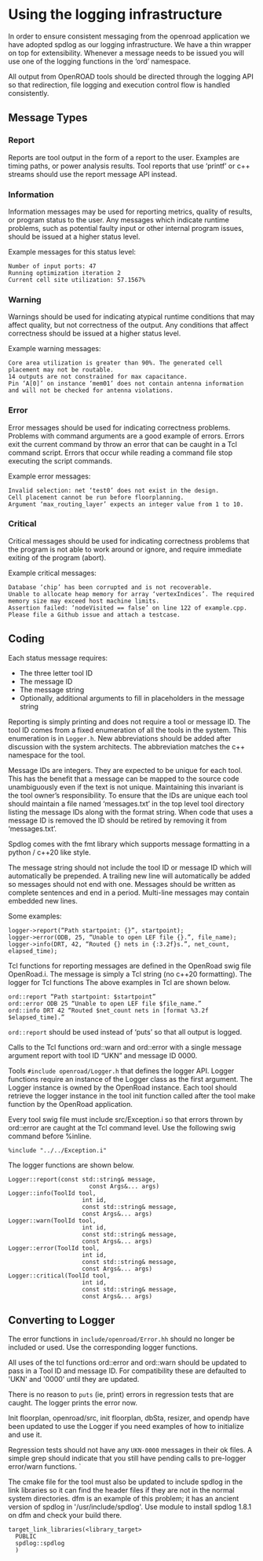 # Using the logging infrastructure

In order to ensure consistent messaging from the openroad application we have adopted spdlog as our logging infrastructure.  We have a thin wrapper on top for extensibility.  Whenever a message needs to be issued you will use one of the logging functions in the ‘ord’ namespace.

All output from OpenROAD tools should be directed through the logging API so that redirection, file logging and execution control flow is handled consistently.

## Message Types

### Report
Reports are tool output in the form of a report to the user. Examples are timing paths, or power analysis results. Tool reports that use ‘printf’ or c++ streams should use the report message API instead.

### Information
Information messages may be used for reporting metrics, quality of results, or program status to the user. Any messages which indicate runtime problems, such as potential faulty input or other internal program issues, should be issued at a higher status level.

Example messages for this status level:
```
Number of input ports: 47
Running optimization iteration 2
Current cell site utilization: 57.1567%
```

### Warning
Warnings should be used for indicating atypical runtime conditions that may affect quality, but not correctness of the output. Any conditions that affect correctness should be issued at a higher status level.

Example warning messages:
```
Core area utilization is greater than 90%. The generated cell placement may not be routable.
14 outputs are not constrained for max capacitance.
Pin ‘A[0]’ on instance ‘mem01’ does not contain antenna information and will not be checked for antenna violations.
```

### Error
Error messages should be used for indicating correctness problems. Problems with command arguments are a good example of errors. Errors exit the current command by throw an error that can be caught in a Tcl command script. Errors that occur while reading a command file stop executing the script commands.

Example error messages:
```
Invalid selection: net ‘test0’ does not exist in the design.
Cell placement cannot be run before floorplanning.
Argument ‘max_routing_layer’ expects an integer value from 1 to 10.
```

### Critical
Critical messages should be used for indicating correctness problems that the program is not able to work around or ignore, and require immediate exiting of the program (abort).

Example critical messages:
```
Database ‘chip’ has been corrupted and is not recoverable.
Unable to allocate heap memory for array ‘vertexIndices’. The required memory size may exceed host machine limits.
Assertion failed: ‘nodeVisited == false’ on line 122 of example.cpp. Please file a Github issue and attach a testcase.
```

## Coding
Each status message requires:
* The three letter tool ID
* The message ID
* The message string
* Optionally, additional arguments to fill in placeholders in the message string

Reporting is simply printing and does not require a tool or message ID. The tool ID comes from a fixed enumeration of all the tools in the system. This enumeration is in `Logger.h`. New abbreviations should be added after discussion with the system architects. The abbreviation matches the c++ namespace for the tool.

Message IDs are integers. They are expected to be unique for each tool.  This has the benefit that a message can be mapped to the source code unambiguously even if the text is not unique.  Maintaining this invariant is the tool owner’s responsibility. To ensure that the IDs are unique each tool should maintain a file named ‘messages.txt’ in the top level tool directory listing the message IDs along with the format string. When code that uses a message ID is removed the ID should be retired by removing it from ‘messages.txt’.

Spdlog comes with the fmt library which supports message formatting in a python / c++20 like style.

The message string should not include the tool ID or message ID which will automatically be prepended.  A trailing new line will automatically be added so messages should not end with one.  Messages should be written as complete sentences and end in a period. Multi-line messages may contain embedded new lines.

Some examples:

```
logger->report(“Path startpoint: {}”, startpoint);
logger->error(ODB, 25, “Unable to open LEF file {}.”, file_name);
logger->info(DRT, 42, “Routed {} nets in {:3.2f}s.”, net_count, elapsed_time);
```

Tcl functions for reporting messages are defined in the OpenRoad swig file OpenRoad.i. The message is simply a Tcl string (no c++20 formatting). The logger for Tcl functions The above examples in Tcl are shown below.

```
ord::report “Path startpoint: $startpoint”
ord::error ODB 25 “Unable to open LEF file $file_name.”
ord::info DRT 42 “Routed $net_count nets in [format %3.2f $elapsed_time].”
```

`ord::report` should be used instead of ‘puts’ so that all output is logged.

Calls to the Tcl functions ord::warn and ord::error with a single message argument report with tool ID “UKN” and message ID 0000.

Tools `#include openroad/Logger.h` that defines the logger API. Logger functions require an instance of the Logger class as the first argument. The Logger instance is owned by the OpenRoad instance. Each tool should retrieve the logger instance in the tool init function called after the tool make function by the OpenRoad application.

Every tool swig file must include src/Exception.i so that errors thrown by ord::error are caught at the Tcl command level. Use the following swig command before %inline.

```
%include "../../Exception.i"
```

The logger functions are shown below.

```
Logger::report(const std::string& message,
                       const Args&... args)
Logger::info(ToolId tool,
                     int id,
                     const std::string& message,
                     const Args&... args)
Logger::warn(ToolId tool,
                     int id,
                     const std::string& message,
                     const Args&... args)
Logger::error(ToolId tool,
                     int id,
                     const std::string& message,
                     const Args&... args)
Logger::critical(ToolId tool,
                     int id,
                     const std::string& message,
                     const Args&... args)
```

## Converting to Logger

The error functions in `include/openroad/Error.hh` should no longer be included or used.
Use the corresponding logger functions.

All uses of the tcl functions ord::error and ord::warn should be updated to pass in a Tool ID and message ID. For compatibility these are defaulted to 'UKN' and '0000' until they are updated.

There is no reason to `puts` (ie, print) errors in regression tests that are caught.
The logger prints the error now.

Init floorplan, openroad/src, init floorplan, dbSta, resizer, and opendp have been updated to use the Logger if you need examples of how to initialize and use it.

Regression tests should not have any `UKN-0000` messages in their ok files. A simple grep should indicate that you still have pending calls to pre-logger error/warn functions.
`

The cmake file for the tool must also be updated to include spdlog in the link libraries so it can find the header files if they are not in the normal system directories. dfm is an example of this problem; it has an ancient version of spdlog in '/usr/include/spdlog'. Use module to install spdlog 1.8.1 on dfm and check your build there.

```
target_link_libraries(<library_target>
  PUBLIC
  spdlog::spdlog
  )
```
